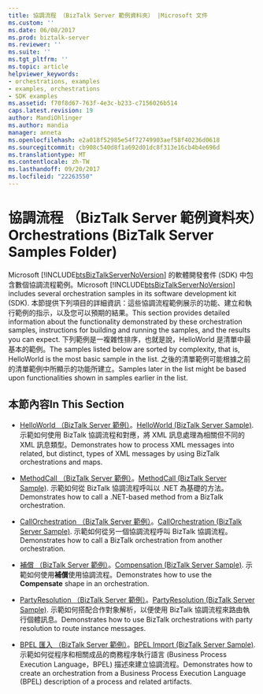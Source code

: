 ```yaml
---
title: 協調流程 （BizTalk Server 範例資料夾） |Microsoft 文件
ms.custom: ''
ms.date: 06/08/2017
ms.prod: biztalk-server
ms.reviewer: ''
ms.suite: ''
ms.tgt_pltfrm: ''
ms.topic: article
helpviewer_keywords:
- orchestrations, examples
- examples, orchestrations
- SDK examples
ms.assetid: f70f8d67-763f-4e3c-b233-c7156026b514
caps.latest.revision: 19
author: MandiOhlinger
ms.author: mandia
manager: anneta
ms.openlocfilehash: e2a018f52985e54f72749903aef58f40236d0618
ms.sourcegitcommit: cb908c540d8f1a692d01dc8f313e16cb4b4e696d
ms.translationtype: MT
ms.contentlocale: zh-TW
ms.lasthandoff: 09/20/2017
ms.locfileid: "22263550"
---
```

# <a name="orchestrations-biztalk-server-samples-folder"></a><span data-ttu-id="6bdb8-102">協調流程 （BizTalk Server 範例資料夾）</span><span class="sxs-lookup"><span data-stu-id="6bdb8-102">Orchestrations (BizTalk Server Samples Folder)</span></span>
<span data-ttu-id="6bdb8-103">Microsoft [!INCLUDE[btsBizTalkServerNoVersion](../includes/btsbiztalkservernoversion-md.md)] 的軟體開發套件 (SDK) 中包含數個協調流程範例。</span><span class="sxs-lookup"><span data-stu-id="6bdb8-103">Microsoft [!INCLUDE[btsBizTalkServerNoVersion](../includes/btsbiztalkservernoversion-md.md)] includes several orchestration samples in its software development kit (SDK).</span></span> <span data-ttu-id="6bdb8-104">本節提供下列項目的詳細資訊：這些協調流程範例展示的功能、建立和執行範例的指示，以及您可以預期的結果。</span><span class="sxs-lookup"><span data-stu-id="6bdb8-104">This section provides detailed information about the functionality demonstrated by these orchestration samples, instructions for building and running the samples, and the results you can expect.</span></span> <span data-ttu-id="6bdb8-105">下列範例是一複雜性排序，也就是說，HelloWorld 是清單中最基本的範例。</span><span class="sxs-lookup"><span data-stu-id="6bdb8-105">The samples listed below are sorted by complexity, that is, HelloWorld is the most basic sample in the list.</span></span> <span data-ttu-id="6bdb8-106">之後的清單範例可能根據之前的清單範例中所顯示的功能所建立。</span><span class="sxs-lookup"><span data-stu-id="6bdb8-106">Samples later in the list might be based upon functionalities shown in samples earlier in the list.</span></span>  
  
## <a name="in-this-section"></a><span data-ttu-id="6bdb8-107">本節內容</span><span class="sxs-lookup"><span data-stu-id="6bdb8-107">In This Section</span></span>  
  
-   <span data-ttu-id="6bdb8-108">[HelloWorld （BizTalk Server 範例）](../core/helloworld-biztalk-server-sample.md)。</span><span class="sxs-lookup"><span data-stu-id="6bdb8-108">[HelloWorld (BizTalk Server Sample)](../core/helloworld-biztalk-server-sample.md).</span></span> <span data-ttu-id="6bdb8-109">示範如何使用 BizTalk 協調流程和對應，將 XML 訊息處理為相關但不同的 XML 訊息類型。</span><span class="sxs-lookup"><span data-stu-id="6bdb8-109">Demonstrates how to process XML messages into related, but distinct, types of XML messages by using BizTalk orchestrations and maps.</span></span>  
  
-   <span data-ttu-id="6bdb8-110">[MethodCall （BizTalk Server 範例）](../core/methodcall-biztalk-server-sample.md)。</span><span class="sxs-lookup"><span data-stu-id="6bdb8-110">[MethodCall (BizTalk Server Sample)](../core/methodcall-biztalk-server-sample.md).</span></span> <span data-ttu-id="6bdb8-111">示範如何從 BizTalk 協調流程呼叫以 .NET 為基礎的方法。</span><span class="sxs-lookup"><span data-stu-id="6bdb8-111">Demonstrates how to call a .NET-based method from a BizTalk orchestration.</span></span>  
  
-   <span data-ttu-id="6bdb8-112">[CallOrchestration （BizTalk Server 範例）](../core/callorchestration-biztalk-server-sample.md)。</span><span class="sxs-lookup"><span data-stu-id="6bdb8-112">[CallOrchestration (BizTalk Server Sample)](../core/callorchestration-biztalk-server-sample.md).</span></span> <span data-ttu-id="6bdb8-113">示範如何從另一個協調流程呼叫 BizTalk 協調流程。</span><span class="sxs-lookup"><span data-stu-id="6bdb8-113">Demonstrates how to call a BizTalk orchestration from another orchestration.</span></span>  
  
-   <span data-ttu-id="6bdb8-114">[補償 （BizTalk Server 範例）](../core/compensation-biztalk-server-sample.md)。</span><span class="sxs-lookup"><span data-stu-id="6bdb8-114">[Compensation (BizTalk Server Sample)](../core/compensation-biztalk-server-sample.md).</span></span> <span data-ttu-id="6bdb8-115">示範如何使用**補償**使用協調流程。</span><span class="sxs-lookup"><span data-stu-id="6bdb8-115">Demonstrates how to use the **Compensate** shape in an orchestration.</span></span>  
  
-   <span data-ttu-id="6bdb8-116">[PartyResolution （BizTalk Server 範例）](../core/partyresolution-biztalk-server-sample.md)。</span><span class="sxs-lookup"><span data-stu-id="6bdb8-116">[PartyResolution (BizTalk Server Sample)](../core/partyresolution-biztalk-server-sample.md).</span></span> <span data-ttu-id="6bdb8-117">示範如何搭配合作對象解析，以便使用 BizTalk 協調流程來路由執行個體訊息。</span><span class="sxs-lookup"><span data-stu-id="6bdb8-117">Demonstrates how to use BizTalk orchestrations with party resolution to route instance messages.</span></span>  
  
-   <span data-ttu-id="6bdb8-118">[BPEL 匯入 （BizTalk Server 範例）](../core/bpel-import-biztalk-server-sample.md)。</span><span class="sxs-lookup"><span data-stu-id="6bdb8-118">[BPEL Import (BizTalk Server Sample)](../core/bpel-import-biztalk-server-sample.md).</span></span> <span data-ttu-id="6bdb8-119">示範如何從程序和相關成品的商務程序執行語言 (Business Process Execution Language，BPEL) 描述來建立協調流程。</span><span class="sxs-lookup"><span data-stu-id="6bdb8-119">Demonstrates how to create an orchestration from a Business Process Execution Language (BPEL) description of a process and related artifacts.</span></span>
